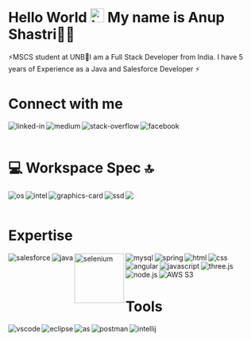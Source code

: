 # Hello World <img src="https://user-images.githubusercontent.com/1303154/88677602-1635ba80-d120-11ea-84d8-d263ba5fc3c0.gif" width="28px" alt="hi"> My name is Anup Shastri👨‍💻

⚡MSCS student at UNB💬I am a Full Stack Developer from India.
I have 5 years of Experience as a Java and Salesforce Developer ⚡

# Connect with me
[<img align="left" alt="linked-in" src="https://img.shields.io/badge/linkedin-%230077B5.svg?&style=for-the-badge&logo=linkedin&logoColor=white" />](https://www.linkedin.com/in/anup-shastri-507220143)
[<img align="left" alt="medium" src="https://img.shields.io/badge/medium-%2312100E.svg?&style=for-the-badge&logo=medium&logoColor=white" />](https://medium.com/@anupshastri96/about)
[<img align="left" alt="stack-overflow" src="https://img.shields.io/badge/stack%20overflow-FE7A16?logo=stack-overflow&logoColor=white&style=for-the-badge" />](https://stackoverflow.com/users/10433148/anup)
[<img align="left" alt="facebook" src="https://img.shields.io/badge/facebook-%231877F2.svg?&style=for-the-badge&logo=facebook&logoColor=white" />](https://m.facebook.com/anup.shastri.1)

<br>
<br>

#                                                                💻 Workspace Spec 🔝


<img align="left" alt="os" src= "https://img.shields.io/badge/Windows-0078D6?style=for-the-badge&logo=windows&logoColor=white" />
<img align="left" alt="intel" src= "https://img.shields.io/badge/Intel-Core_i7_10th_10750H-0071C5?style=for-the-badge&logo=intel&logoColor=white" />
<img align="left" alt="graphics-card" src= "https://img.shields.io/badge/NVIDIA-GTX1650-76B900?style=for-the-badge&logo=nvidia&logoColor=white" />
<img src="https://img.shields.io/badge/RAM-16GB-%230071C5.svg?&style=for-the-badge&logoColor=white" />
<img align="left" alt="ssd" src= "https://img.shields.io/badge/1%20TB%20SSD-Solid%20State%20Disk-lightgrey?style=for-the-badge" />

<br>
<br>

# Expertise
<img align="left" alt="salesforce" src="https://img.shields.io/badge/Salesforce-00A1E0?style=for-the-badge&logo=Salesforce&logoColor=white" />
<img align="left" alt="java" src="https://img.shields.io/badge/Java-ED8B00?style=for-the-badge&logo=java&logoColor=white" />
<img align="left" alt="selenium" src="https://img.shields.io/badge/Selenium-43B02A?logo=selenium&logoColor=fff" style="width:100px;" />
<img align="left" alt="mysql" src="https://img.shields.io/badge/MySQL-00000F?style=for-the-badge&logo=mysql&logoColor=white" />
<img align="left" alt="spring" src="https://img.shields.io/badge/spring%20-%236DB33F.svg?&style=for-the-badge&logo=spring&logoColor=white" />
<img align="left" alt="html" src="https://img.shields.io/badge/HTML5-E34F26?style=for-the-badge&logo=html5&logoColor=white" />
<img align="left" alt="css" src="https://img.shields.io/badge/CSS3-1572B6?style=for-the-badge&logo=css3&logoColor=white" />
<img align="left" alt="angular" src="https://img.shields.io/badge/Angular-DD0031?style=for-the-badge&logo=angular&logoColor=white" />
<img align="left" alt="javascript" src="https://img.shields.io/badge/JavaScript-F7DF1E?logo=javascript&logoColor=000" />
<br>
<img align="left" alt="three.js" src="https://img.shields.io/badge/Three.js-000?logo=threedotjs&logoColor=fff" />
<img align="left" alt="node.js" src="https://img.shields.io/badge/Node.js-6DA55F?logo=node.js&logoColor=white" />
<img align="left" alt="AWS S3" src="https://img.shields.io/badge/AWS-%23FF9900.svg?logo=amazon-web-services&logoColor=white" />
<br>
<br>

# Tools

<img align="left" alt="vscode" src="https://img.shields.io/badge/Visual_Studio_Code-0078D4?style=for-the-badge&logo=visual%20studio%20code&logoColor=white" />
<img align="left" alt="eclipse" src="https://img.shields.io/badge/Eclipse-2C2255?style=for-the-badge&logo=eclipse&logoColor=white" />
<img align="left" alt="as" src="https://img.shields.io/badge/Android_Studio-3DDC84?style=for-the-badge&logo=android-studio&logoColor=white" />
<img align="left" alt="postman" src="https://img.shields.io/badge/Postman-FF6C37?style=for-the-badge&logo=Postman&logoColor=white" />
<img align="left" alt="intellij" src="https://img.shields.io/badge/IntelliJIDEA-000000.svg?logo=intellij-idea&logoColor=white"/>

<br>
<br>
